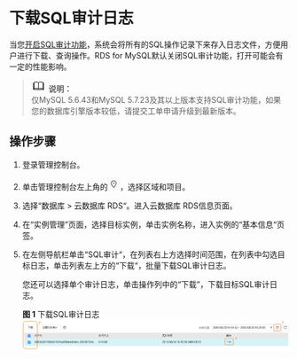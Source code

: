 # 下载SQL审计日志<a name="rds_download_sql_auditing_log"></a>

当您[开启SQL审计功能](开启SQL审计日志.md)，系统会将所有的SQL操作记录下来存入日志文件，方便用户进行下载、查询操作。RDS for MySQL默认关闭SQL审计功能，打开可能会有一定的性能影响。

>![](public_sys-resources/icon-note.gif) **说明：**   
>仅MySQL 5.6.43和MySQL 5.7.23及其以上版本支持SQL审计功能，如果您的数据库引擎版本较低，请提交工单申请升级到最新版本。  

## 操作步骤<a name="zh-cn_topic_0192954416_section981825064617"></a>

1.  登录管理控制台。
2.  单击管理控制台左上角的![](figures/Region灰色图标.png)，选择区域和项目。
3.  选择“数据库  \>  云数据库 RDS“。进入云数据库 RDS信息页面。
4.  在“实例管理”页面，选择目标实例，单击实例名称，进入实例的“基本信息“页签。
5.  在左侧导航栏单击“SQL审计“，在列表右上方选择时间范围，在列表中勾选目标日志，单击列表左上方的“下载“，批量下载SQL审计日志。

    您还可以选择单个审计日志，单击操作列中的“下载”，下载目标SQL审计日志。

    **图 1**  下载SQL审计日志<a name="fig941114634112"></a>  
    ![](figures/下载SQL审计日志.png "下载SQL审计日志")


